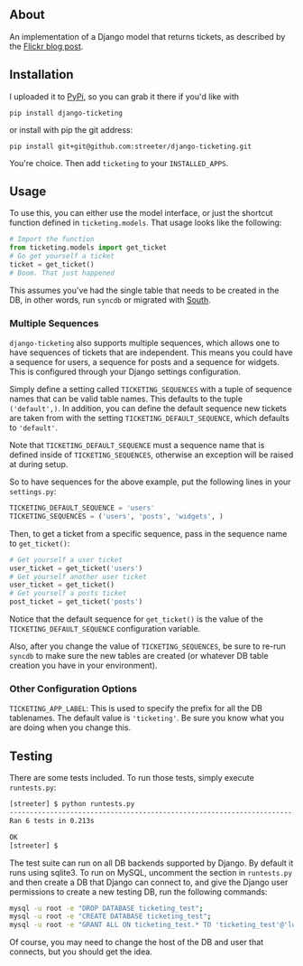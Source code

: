 ## About

An implementation of a Django model that returns tickets, as described
by the [Flickr blog post][flickr].

## Installation

I uploaded it to [PyPi][pypi], so you can grab it there if you'd like with

```
pip install django-ticketing
```

or install with pip the git address:

```
pip install git+git@github.com:streeter/django-ticketing.git
```

You're choice. Then add `ticketing` to your `INSTALLED_APPS`.

## Usage

To use this, you can either use the model interface, or just the shortcut
function defined in `ticketing.models`. That usage looks like the following:

```python
# Import the function
from ticketing.models import get_ticket
# Go get yourself a ticket
ticket = get_ticket()
# Boom. That just happened
```

This assumes you've had the single table that needs to be created in the DB,
in other words, run `syncdb` or migrated with [South][south].

### Multiple Sequences

`django-ticketing` also supports multiple sequences, which allows one to have
sequences of tickets that are independent. This means you could have a sequence
for users, a sequence for posts and a sequence for widgets. This is configured
through your Django settings configuration.

Simply define a setting called `TICKETING_SEQUENCES` with a tuple of sequence
names that can be valid table names. This defaults to the tuple `('default',)`.
In addition, you can define the default sequence new tickets are taken from with
the setting `TICKETING_DEFAULT_SEQUENCE`, which defaults to `'default'`.

Note that `TICKETING_DEFAULT_SEQUENCE` must a sequence name that is defined
inside of `TICKETING_SEQUENCES`, otherwise an exception will be raised at
during setup.

So to have sequences for the above example, put the following lines in your
`settings.py`:

``` python
TICKETING_DEFAULT_SEQUENCE = 'users'
TICKETING_SEQUENCES = ('users', 'posts', 'widgets', )
```

Then, to get a ticket from a specific sequence, pass in the sequence name to
`get_ticket()`:

``` python
# Get yourself a user ticket
user_ticket = get_ticket('users')
# Get yourself another user ticket
user_ticket = get_ticket()
# Get yourself a posts ticket
post_ticket = get_ticket('posts')
```

Notice that the default sequence for `get_ticket()` is the value of the
`TICKETING_DEFAULT_SEQUENCE` configuration variable.

Also, after you change the value of `TICKETING_SEQUENCES`, be sure to re-run
`syncdb` to make sure the new tables are created (or whatever DB table creation
you have in your environment).

### Other Configuration Options

`TICKETING_APP_LABEL`: This is used to specify the prefix for all the DB
tablenames. The default value is `'ticketing'`. Be sure you know what you are
doing when you change this.


## Testing

There are some tests included. To run those tests, simply execute `runtests.py`:

``` bash
[streeter] $ python runtests.py
----------------------------------------------------------------------
Ran 6 tests in 0.213s

OK
[streeter] $
```

The test suite can run on all DB backends supported by Django. By default
it runs using sqlite3. To run on MySQL, uncomment the section in `runtests.py`
and then create a DB that Django can connect to, and give the Django user
permissions to create a new testing DB, run the following commands:

``` bash
mysql -u root -e "DROP DATABASE ticketing_test";
mysql -u root -e "CREATE DATABASE ticketing_test";
mysql -u root -e "GRANT ALL ON ticketing_test.* TO 'ticketing_test'@'localhost' IDENTIFIED BY ''"
```

Of course, you may need to change the host of the DB and user that connects, but
you should get the idea.

[flickr]: http://code.flickr.com/blog/2010/02/08/ticket-servers-distributed-unique-primary-keys-on-the-cheap/
[pypi]: http://pypi.python.org/pypi/django-ticketing/
[south]: http://south.aeracode.org/
